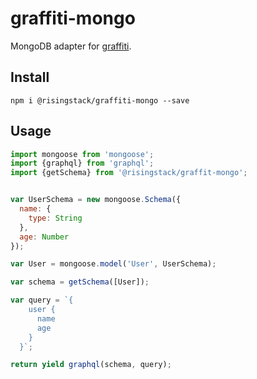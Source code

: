 # graffiti-mongo

MongoDB adapter for [graffiti](https://github.com/RisingStack/graffiti).

## Install

```
npm i @risingstack/graffiti-mongo --save
```

## Usage

```javascript
import mongoose from 'mongoose';
import {graphql} from 'graphql';
import {getSchema} from '@risingstack/graffit-mongo';


var UserSchema = new mongoose.Schema({
  name: {
    type: String
  },
  age: Number
});

var User = mongoose.model('User', UserSchema);

var schema = getSchema([User]);

var query = `{
    user {
      name
      age
    }
  }`;

return yield graphql(schema, query);
```
